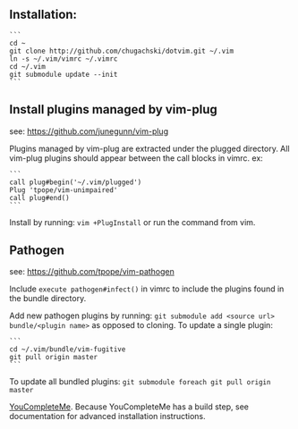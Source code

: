 ## Installation:

    ```
    cd ~
    git clone http://github.com/chugachski/dotvim.git ~/.vim
    ln -s ~/.vim/vimrc ~/.vimrc
    cd ~/.vim
    git submodule update --init
    ```

## Install plugins managed by vim-plug
see: https://github.com/junegunn/vim-plug

Plugins managed by vim-plug are extracted under the plugged directory.
All vim-plug plugins should appear between the call blocks in vimrc. ex:

    ```
    call plug#begin('~/.vim/plugged')
    Plug 'tpope/vim-unimpaired'
    call plug#end()
    ```

Install by running: `vim +PlugInstall` or run the command from vim.

## Pathogen
see: https://github.com/tpope/vim-pathogen

Include `execute pathogen#infect()` in vimrc to include the plugins found in the
bundle directory.

Add new pathogen plugins by running: `git submodule add <source url>
bundle/<plugin name>` as opposed to cloning. To update a single plugin:

    ```
    cd ~/.vim/bundle/vim-fugitive
    git pull origin master
    ```

To update all bundled plugins: `git submodule foreach git pull origin master`

[YouCompleteMe](https://github.com/ycm-core/YouCompleteMe).
Because YouCompleteMe has a build step, see documentation for advanced
installation instructions.
